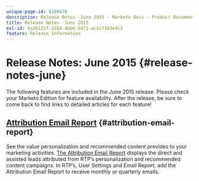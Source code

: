 ```yaml
---
unique-page-id: 8160678
description: Release Notes -June 2015 - Marketo Docs - Product Documentation
title: Release Notes -June 2015
exl-id: 5a26121f-a168-4bb6-b471-aca1f343e4c2
feature: Release Information
---
```

# Release Notes: June 2015 {#release-notes-june}

The following features are included in the June 2015 release. Please check your Marketo Edition for feature availability. After the release, be sure to come back to find links to detailed articles for each feature!

## [Attribution Email Report](/help/marketo/product-docs/web-personalization/reporting-for-web-personalization/email-reports.md) {#attribution-email-report}

See the value personalization and recommended content provides to your marketing activities. [The Attribution Email Report](/help/marketo/product-docs/web-personalization/reporting-for-web-personalization/email-reports.md) displays the direct and assisted leads attributed from RTP’s personalization and recommended content campaigns. In RTP’s, User Settings and Email Report, add the Attribution Email Report to receive monthly or quarterly emails.
